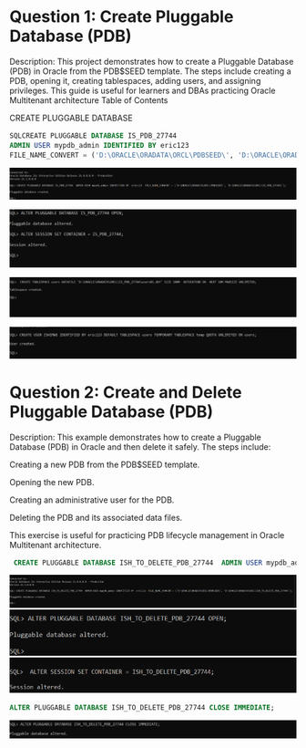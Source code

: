 # Question 1: Create Pluggable Database (PDB)

Description:
This project demonstrates how to create a Pluggable Database (PDB) in Oracle from the PDB$SEED template. The steps include creating a PDB, opening it, creating tablespaces, adding users, and assigning privileges. This guide is useful for learners and DBAs practicing Oracle Multitenant architecture
Table of Contents

CREATE PLUGGABLE DATABASE 
```sql
SQLCREATE PLUGGABLE DATABASE IS_PDB_27744
ADMIN USER mypdb_admin IDENTIFIED BY eric123
FILE_NAME_CONVERT = ('D:\ORACLE\ORADATA\ORCL\PDBSEED\', 'D:\ORACLE\ORADATA\ORCL\IS_PDB_27744\');
```
![Conceptual Diagram](https://github.com/erickishimwe/ISHIMWE-ERIC_ASSIGNMENT_2_27744/blob/fb432203eabe7ba65164766a76ec96b0e02b71d8/1.png) 

![Conceptual Diagram](https://github.com/erickishimwe/ISHIMWE-ERIC_ASSIGNMENT_2_27744/blob/f363b28fc4c347a031d6f3b665a7cfaca08c6a39/2.png) 

![Conceptual Diagram](https://github.com/erickishimwe/ISHIMWE-ERIC_ASSIGNMENT_2_27744/blob/f363b28fc4c347a031d6f3b665a7cfaca08c6a39/3.png) 

![Conceptual Diagram](https://github.com/erickishimwe/ISHIMWE-ERIC_ASSIGNMENT_2_27744/blob/f363b28fc4c347a031d6f3b665a7cfaca08c6a39/4.png) 






# Question 2: Create and Delete Pluggable Database (PDB)

Description:
This example demonstrates how to create a Pluggable Database (PDB) in Oracle and then delete it safely. The steps include:

Creating a new PDB from the PDB$SEED template.

Opening the new PDB.

Creating an administrative user for the PDB.

Deleting the PDB and its associated data files.

This exercise is useful for practicing PDB lifecycle management in Oracle Multitenant architecture.

```SQL
 CREATE PLUGGABLE DATABASE ISH_TO_DELETE_PDB_27744  ADMIN USER mypdb_admin IDENTIFIED BY  eric123  FILE_NAME_CONVERT = ('D:\ORACLE\ORADATA\ORCL\PDBSEED\', 'D:\ORACLE\ORADATA\ORCL\ISH_TO_DELETE_PDB_27744\');
```

![Conceptual Diagram](https://github.com/erickishimwe/ISHIMWE-ERIC_ASSIGNMENT_2_27744/blob/b1bea675849ad476221f69f3e33df45d12de69d7/2.1.png) 
![Conceptual Diagram](https://github.com/erickishimwe/ISHIMWE-ERIC_ASSIGNMENT_2_27744/blob/b1bea675849ad476221f69f3e33df45d12de69d7/2.2.png) 
![Conceptual Diagram](https://github.com/erickishimwe/ISHIMWE-ERIC_ASSIGNMENT_2_27744/blob/b1bea675849ad476221f69f3e33df45d12de69d7/2.3.png) 

```SQL
ALTER PLUGGABLE DATABASE ISH_TO_DELETE_PDB_27744 CLOSE IMMEDIATE;
```
![Conceptual Diagram](https://github.com/erickishimwe/ISHIMWE-ERIC_ASSIGNMENT_2_27744/blob/b1bea675849ad476221f69f3e33df45d12de69d7/2.5.png) 

